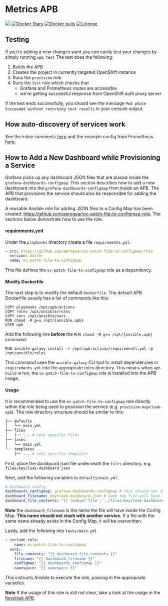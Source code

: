 # Metrics APB

[![](https://img.shields.io/docker/automated/jrottenberg/ffmpeg.svg)](https://hub.docker.com/r/aerogearcatalog/metrics-apb/)
[![Docker Stars](https://img.shields.io/docker/stars/aerogearcatalog/metrics-apb.svg)](https://registry.hub.docker.com/v2/repositories/aerogearcatalog/metrics-apb/stars/count/)
[![Docker pulls](https://img.shields.io/docker/pulls/aerogearcatalog/metrics-apb.svg)](https://registry.hub.docker.com/v2/repositories/aerogearcatalog/metrics-apb/)
[![License](https://img.shields.io/:license-Apache2-blue.svg)](http://www.apache.org/licenses/LICENSE-2.0)

## Testing

If you're adding a new changes want you can easily test your changes by simply running `apb test`
The test does the following:
1. Builds the APB 
1. Creates the project in currently targeted OpenShift instance
1. Runs the `provision` role
1. Runs the `test` role which checks that
    * Grafana and Prometheus routes are accessible
    * we're getting successful response from OpenShift auth proxy server

If the test ends successfully, you should see the message `Pod phase Succeeded without returning test results` in your console output.

## How auto-discovery of services work

See the inline comments [here](roles/provision-metrics-apb/templates/prometheus-config-map.yml.j2) and the
example config from Prometheus [here](https://github.com/prometheus/prometheus/blob/master/documentation/examples/prometheus-kubernetes.yml).

## How to Add a New Dashboard while Provisioning a Service

Grafana picks up any dashboard JSON files that are placed inside the `grafana-dashboards-configmap`. This section describes how to add a new dashboard into the `grafana-dashboards-configmap` from inside an APB. The APB that provisions the service should also be responsible for adding the dashboard.

A reusable Ansible role for adding JSON files to a Config Map has been created: https://github.com/aerogear/oc-patch-file-to-configmap-role. The sections below demostrate how to use the role.

#### requirements.yml
Under the `playbooks` directory create a file `requirements.yml`:

```yaml
- src: https://github.com/aerogear/oc-patch-file-to-configmap-role
  version: master
  name: oc-patch-file-to-configmap
```

This file defines the `oc-patch-file-to-configmap` role as a dependency. 

#### Modify Dockerfile
The next step is to modify the default `Dockerfile`. The default APB Dockerfile usually has a list of commands like this:

```
COPY playbooks /opt/apb/actions
COPY roles /opt/ansible/roles
COPY vars /opt/ansible/vars
RUN chmod -R g=u /opt/{ansible,apb}
USER apb
```

Add the following line **before** the `RUN chmod -R g=u /opt/{ansible,apb}` command:


```
RUN ansible-galaxy install -r /opt/apb/actions/requirements.yml -p /opt/ansible/roles
```

This command uses the `ansible-galaxy` CLI tool to install dependencies in `requirements.yml` into the appropriate roles directory. This means when `apb build` is run, the `oc-patch-file-to-configmap` role is installed into the APB image.

#### Usage

It is recommended to use the `oc-patch-file-to-configmap` role directly within the role being used to provision the service (e.g. `provision-keycloak-apb`). The role directory structure should be similar to this:

```bash
├── defaults
│   └── main.yml
├── files
│   ├── ... # role specific files
├── tasks
│   └── main.yml
└── templates
    ├── ... # role specific templates
```

First, place the dashboard json file underneath the `files` directory. e.g. `files/keycloak-dashboard.json`

Next, add the following variables to `defaults/main.yml`

```yaml
# Dashboard config
dashboards_configmap: grafana-dashboards-configmap # this should not change
dashboard_filename: keycloak-dashboard.json # name the file will have inside the config map
dashboard_file_contents: "{{ lookup('file','../files/keycloak-dashboard.json') }}" # Contents of the dashboard file
```

**Note** the `dashboard_filename` is the name the file will have inside the Config Map. **This name should not clash with another service.** If a file with the same name already exists in the Config Map, it will be overwritten.

Lastly, add the following into `tasks/main.yml`

```yaml
- include_role:
    name: oc-patch-file-to-configmap
  vars:
    file_contents: "{{ dashboard_file_contents }}"
    filename: "{{ dashboard_filename }}"
    configmap: "{{ dashboards_configmap }}"
    namespace: "{{ namespace }}"
```

This instructs Ansible to execute the role, passing in the appropriate variables.

**Note** If the usage of this role is still not clear, take a look at the usage in the [Keycloak APB](https://github.com/aerogearcatalog/keycloak-apb).